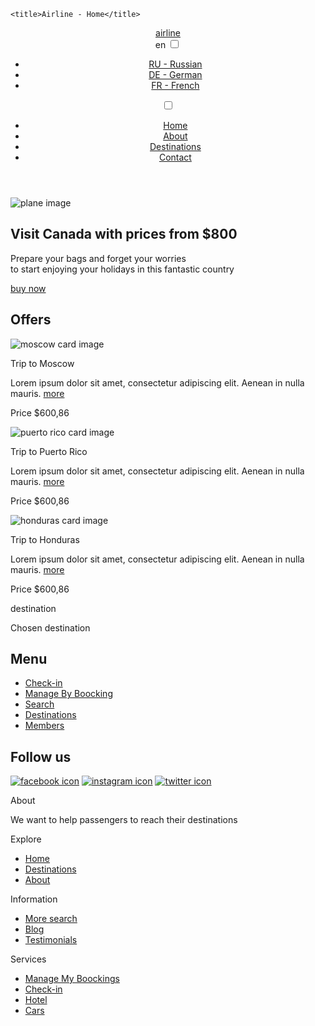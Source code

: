 <!DOCTYPE html>
<html lang="en">
<head>
    <meta charset="UTF-8">
    <meta http-equiv="X-UA-Compatible" content="IE=edge">
    <meta name="viewport" content="width=device-width, initial-scale=1.0">
    <link rel="stylesheet" href="css/index.css">

    <title>Airline - Home</title>
</head>
<body class="container">
    <header class="container_content">
        <a href="#" class="header_logo">airline</a>
        <div class="menuMain">
            <div class="menuMain_lang">
                <label for="lang" class="text_base">en</label>
                <input type="checkbox" name="lang" id="lang">
                <div class="menuMain_lang_options">
                    <ul>
                        <li><a href="#">RU - Russian</a></li>
                        <li><a href="#">DE - German</a></li>
                        <li><a href="#">FR - French</a></li>
                    </ul>
                </div>
            </div>
            <nav>
                <label for="ham" class="ham_menu">
                    <span></span>
                    <span></span>
                    <span></span>
                </label>
                <input type="checkbox" name="ham" id="ham">
                <ul class="header_nav_menu">
                    <li><a href="#" class="text_base active">Home</a></li>
                    <li><a href="#" class="text_base">About</a></li>
                    <li><a href="#" class="text_base">Destinations</a></li>
                    <li><a href="#" class="text_base">Contact</a></li>
                </ul>
            </nav>
        </div>
    </header>
    <main>
        <section class="hero">
            <img src="imgs/plane.jpg" alt="plane image">
            <div class="hero_text container_content">
                <h2>Visit Canada with prices from $800</h2>
                <p class="text_base">Prepare your bags and forget your worries<br>to start enjoying your holidays in this fantastic country</p>
                <a href="#" class="buttonRed">buy now</a>
            </div>
        </section>
        <section class="container_content offers">
            <div class="offers_title">
                <div class="offers_line"></div>
                <h1>Offers</h1>
            </div>
            <div class="offers_main">
                <div class="offers_cards_main">
                    <div class="offers_cards">
                        <div class="card">
                            <img src="imgs/moscow.jpg" alt="moscow card image">
                            <div class="card_text">
                                <div>
                                    <p class="text_light country_trip">Trip to Moscow</p>
                                    <p class="card_more text_light">Lorem ipsum dolor sit amet, consectetur adipiscing elit. Aenean in nulla mauris. <a href="#" class="text_light">more</a></p>
                                </div>
                                <p class="card_price">Price $600,86</p>
                            </div>
                        </div>
                        <div class="card">
                            <img src="imgs/puerto-rico.jpg" alt="puerto rico card image">
                            <div class="card_text">
                                <div>
                                    <p class="text_light country_trip">Trip to Puerto Rico</p>
                                    <p class="card_more text_light">Lorem ipsum dolor sit amet, consectetur adipiscing elit. Aenean in nulla mauris. <a href="#" class="text_light">more</a></p>
                                </div>
                                <p class="card_price">Price $600,86</p>
                            </div>
                        </div>
                        <div class="card">
                            <img src="imgs/honduras.jpg" alt="honduras card image">
                            <div class="card_text">
                                <div>
                                    <p class="text_light country_trip">Trip to Honduras</p>
                                    <p class="card_more text_light">Lorem ipsum dolor sit amet, consectetur adipiscing elit. Aenean in nulla mauris. <a href="#" class="text_light">more</a></p>
                                </div>
                                <p class="card_price">Price $600,86</p>
                            </div>
                        </div>
                    </div>
                    <div class="offers_cards_destin">
                        <p class="text_light destination">destination</p>
                        <p>Chosen destination</p>
                    </div>
                </div>
                <div class="offers_menu">
                    <h2>Menu</h2>
                    <ul class="offers_menu_options">
                        <li><a href="" class="text_light">Check-in</a></li>
                        <li><a href="" class="text_light">Manage By Boocking</a></li>
                        <li><a href="" class="text_light">Search</a></li>
                        <li><a href="" class="text_light">Destinations</a></li>
                        <li><a href="" class="text_light">Members</a></li>
                    </ul>
                </div>
            </div>
        </section>
    </main>
    <footer>
        <h2>Follow us</h2>
        <div class="footer_social">
            <a href="#"><img src="imgs/facebook.svg" alt="facebook icon"></a>
            <a href="#"><img src="imgs/instagram.svg" alt="instagram icon"></a>
            <a href="#"><img src="imgs/twitter.svg" alt="twitter icon"></a>
        </div>
        <nav class="footer_menu container_content">
            <div class="footer_menu_block">
                <div class="footer_menu_col about">
                    <p class="text_base">About</p>
                    <p class="footer_aboutUs">We want to help passengers to reach their destinations</p>
                </div>
                <div class="footer_menu_col">
                    <p class="text_base">Explore</p>
                    <ul>
                        <li><a href="#" class="text_base">Home</a></li>
                        <li><a href="#" class="text_base">Destinations</a></li>
                        <li><a href="#" class="text_base">About</a></li>
                    </ul>
                </div>
            </div>
            <div class="footer_menu_block">
                <div class="footer_menu_col">
                    <p class="text_base">Information</p>
                    <ul>
                        <li><a href="#" class="text_base">More search</a></li>
                        <li><a href="#" class="text_base">Blog</a></li>
                        <li><a href="#" class="text_base">Testimonials</a></li>
                    </ul>
                </div>
                <div class="footer_menu_col">
                    <p class="text_base">Services</p>
                    <ul>
                        <li><a href="#" class="text_base">Manage My Boockings</a></li>
                        <li><a href="#" class="text_base">Check-in</a></li>
                        <li><a href="#" class="text_base">Hotel</a></li>
                        <li><a href="#" class="text_base">Cars</a></li>
                    </ul>
                </div>
            </div>
        </nav>
    </footer>
    <script src="js/index.js"></script>
</body>
</html>